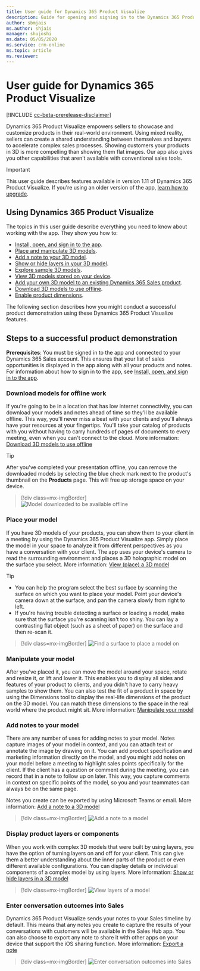 ```yaml
---
title: User guide for Dynamics 365 Product Visualize
description: Guide for opening and signing in to the Dynamics 365 Product Visualize app, placing and manipulating 3D models, adding notes, adding your own 3D models, and exploring sample 3D models
author: sbmjais
ms.author: shjais
manager: shujoshi
ms.date: 05/05/2020
ms.service: crm-online
ms.topic: article
ms.reviewer:
---
```


# User guide for Dynamics 365 Product Visualize

[!INCLUDE [cc-beta-prerelease-disclaimer](../includes/cc-beta-prerelease-disclaimer.md)]

Dynamics 365 Product Visualize empowers sellers to showcase and customize products in their real-world environment. Using mixed reality, sellers can create a shared understanding between themselves and buyers to accelerate complex sales processes. Showing customers your<!--Suggested.--> products in 3D is more compelling than showing them flat images. Our app also gives you other capabilities that aren't available with conventional sales tools. 

> [!IMPORTANT]
> This user guide describes features available in version 1.11 of Dynamics 365 Product Visualize. If you're using an older version of the app, [learn how to upgrade](sign-in.md).<!--Can you tell the reader how to verify the version they're using, or will it be displayed prominently on some screen? The sign-in.md topic doesn't actually discuss upgrading at all, so I'm wondering if there's a particular section in that topic that we can point them to? I don't think they really want to "learn how to upgrade," it would be nice for this link text to be "If you're using an older version of the app, [upgrade to the latest version](LINK TO A HELPFUL PLACE GOES HERE)."-->

<!--note from editor: I suggest reorganizing the content a bit so that the reader sees a list of all the user guide topics at once, and then sees how different features might be used to conduct a good presentation. I found that list of topics at the end of the article to be a bit confusion; I wasn't sure how it fit in with the "Steps to a successful product demonstration" content (especially since not every feature is part of that content). If you don't like it, can you add an H2 that differentiates the list of topics from the "Steps to a successful product demonstration" content? Otherwise, it just gets lost.-->
## Using Dynamics 365 Product Visualize

The topics in this user guide describe everything you need to know about working with the app. They show you how to:

- [Install, open, and sign in to the app](sign-in.md).
- [Place and manipulate 3D models](manipulate-models.md).
- [Add a note to your 3D model](add-note.md).
- [Show or hide layers in your 3D model](layers.md).
- [Explore sample 3D models](explore-samples.md).
- [View 3D models stored on your device](browse-models.md).
- [Add your own 3D model to an existing Dynamics 365 Sales product](add-model.md).
- [Download 3D models to use offline](download-models.md).
- [Enable product dimensions](product-dimensions.md).

The following section describes how you might conduct a successful product demonstration using these Dynamics 365 Product Visualize features. 

## Steps to a successful product demonstration

**Prerequisites**: You must be signed in to the app and connected to your Dynamics 365 Sales account. This ensures that your list of sales opportunities is displayed in the app along with all your products and notes. For information about how to sign in to the app, see [Install, open, and sign in to the app](sign-in.md).

### Download models for offline work

If you're going to be in a location that has low internet connectivity, you can download your models and notes ahead of time so they'll be available offline. This way, you'll never miss a beat with your clients and you'll always have your resources at your fingertips. You'll take your catalog of products with you without having to carry hundreds of pages of documents to every meeting, even when you can't connect to the cloud. More information: [Download 3D models to use offline](download-models.md)

> [!TIP]
> After you've completed your presentation offline, you can remove the downloaded models by selecting the blue check mark next to the product's thumbnail on the **Products** page. This will free up storage space on your device.

> [!div class=mx-imgBorder]
> ![Model downloaded to be available offline](media/model-downloaded.png "Model downloaded to be available offline")

### Place your model

If you have 3D models of your products, you can show them to your client in a meeting by using the Dynamics 365 Product Visualize app. Simply place the model in your space to analyze it from different perspectives as you have a conversation with your client. The app uses your device's camera to read the surrounding environment and places a 3D holographic model on the surface you select. More information: [View (place) a 3D model](manipulate-models.md#view-place-a-3d-model-in-mixed-reality)

> [!TIP]
> - You can help the program select the best surface by scanning the surface on which you want to place your model. Point your device's camera down at the surface, and pan the camera slowly from right to left. 
> - If you're having trouble detecting a surface or loading a model, make sure that the surface you're scanning isn't too shiny. You can lay a contrasting flat object (such as a sheet of paper) on the surface and then re-scan it.

> [!div class=mx-imgBorder]
> ![Find a surface to place a model on](media/preface-find-surface.png "Find a surface to place a model on")
<!--note from editor: I didn't add the following comment; is it worth keeping?-->
<!--
![Model placed on a surface](media/preface-model-placed.png "Model placed on a surface")
-->

### Manipulate your model

After you've placed it, you can move the model around your space, rotate and resize it, or lift and lower it. This enables you to display all sides and features of your product to clients, and you didn't have to carry heavy samples to show them. You can also test the fit of a product in space by using the Dimensions tool to display the real-life dimensions of the product on the 3D model. You can match these dimensions to the space in the real world where the product might sit. More information: [Manipulate your model](manipulate-models.md#manipulate-your-model)

### Add notes to your model

There are any number of uses for adding notes to your model. Notes capture images of your model in context, and you can attach text or annotate the image by drawing on it. You can add product specification and marketing information directly on the model, and you might add notes on your model before a meeting to highlight sales points specifically for the client. If the client has a question or comment during the meeting, you can record that in a note to follow up on later. This way, you capture comments in context on specific points of the model, so you and your teammates can always be on the same page.

Notes you create can be exported by using Microsoft Teams or email. More information: [Add a note to a 3D model](add-note.md)<!--Suggest linking to the whole topic; there's good information even above the "Export a note" procedure.-->

> [!div class=mx-imgBorder]
> ![Add a note to a model](media/preface-add-note.png "Add a note to a model")

### Display product layers or components

When you work with complex 3D models that were built by using layers, you have the option of turning layers on and off for your client. This can give them a better understanding about the inner parts of the product or even different available configurations. You can display details or individual components of a complex model by using layers. More information: [Show or hide layers in a 3D model](layers.md)

> [!div class=mx-imgBorder]
> ![View layers of a model](media/preface-view-layers.png "View layers of a model")

### Enter conversation outcomes into Sales

Dynamics 365 Product Visualize sends your notes to your Sales timeline by default. This means that any notes you create to capture the results of your conversations with customers will be available in the Sales Hub app. You can also choose to export any note to share it with other apps on your device that support the iOS sharing function. More information: [Export a note](add-note.md#export-a-note)

> [!div class=mx-imgBorder]
> ![Enter conversation outcomes into Sales](media/dynamics-notes-timeline.png "Enter conversation outcomes into Sales")

<!--
The topics in this user guide describe everything you need to know about working with the app. They show you how to:

- [Install, open, and sign in to the app](sign-in.md).
- [Place and manipulate 3D models](manipulate-models.md).
- [Add a note to your 3D model](add-note.md).
- [Show or hide layers in your 3D model](layers.md).
- [Explore sample 3D models](explore-samples.md).
- [View 3D models stored on your device](browse-models.md).
- [Add your own 3D model to an existing Dynamics 365 Sales product](add-model.md).
- [Download 3D models to use offline](download-models.md).
- [Enable product dimensions](product-dimensions.md).
-->
